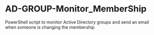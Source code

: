 # AD-GROUP-Monitor_MemberShip
PowerShell script to monitor Active Directory groups and send an email when someone is changing the membership
